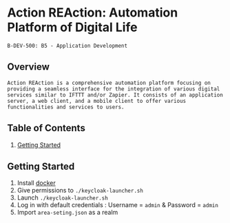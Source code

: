 # Action REAction: Automation Platform of Digital Life

    B-DEV-500: B5 - Application Development

## Overview

    Action REAction is a comprehensive automation platform focusing on providing a seamless interface for the integration of various digital services similar to IFTTT and/or Zapier. It consists of an application server, a web client, and a mobile client to offer various functionalities and services to users.

## Table of Contents

1. [Getting Started](#getting-started)

## Getting Started

1. Install [docker](https://docs.docker.com/desktop/)
2. Give permissions to `./keycloak-launcher.sh`
3. Launch `./keycloak-launcher.sh`
4. Log in with default credentials : Username = `admin` & Password = `admin`
5. Import `area-seting.json` as a realm
